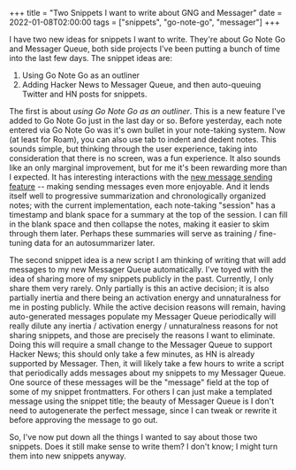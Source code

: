 +++
title = "Two Snippets I want to write about GNG and Messager"
date = 2022-01-08T02:00:00
tags = ["snippets", "go-note-go", "messager"]
+++

I have two new ideas for snippets I want to write. They're about Go Note Go and Messager Queue, both side projects I've been putting a bunch of time into the last few days. The snippet ideas are:

1. Using Go Note Go as an outliner
2. Adding Hacker News to Messager Queue, and then auto-queuing Twitter and HN posts for snippets.

The first is about _using Go Note Go as an outliner_. This is a new feature I've added to Go Note Go just in the last day or so. Before yesterday, each note entered via Go Note Go was it's own bullet in your note-taking system. Now (at least for Roam), you can also use tab to indent and dedent notes.
This sounds simple, but thinking through the user experience, taking into consideration that there is no screen, was a fun experience.
It also sounds like an only marginal improvement, but for me it's been rewarding more than I expected. It has interesting interactions with the [new message sending feature](/post/2022-01-08-new-messager-setup/) -- making sending messages even more enjoyable.
And it lends itself well to progressive summarization and chronologically organized notes;
with the current implementation, each note-taking "session" has a timestamp and blank space for a summary at the top of the session. I can fill in the blank space and then collapse the notes, making it easier to skim through them later.
Perhaps these summaries will serve as training / fine-tuning data for an autosummarizer later.

The second snippet idea is a new script I am thinking of writing that will add messages to my new Messager Queue automatically.
I've toyed with the idea of sharing more of my snippets publicly in the past.
Currently, I only share them very rarely.
Only partially is this an active decision; it is also partially inertia and there being an activation energy and unnaturalness for me in posting publicly.
While the active decision reasons will remain, having auto-generated messages populate my Messager Queue periodically will really dilute any inertia / activation energy / unnaturalness reasons for not sharing snippets, and those are precisely the reasons I want to eliminate.
Doing this will require a small change to the Messager Queue to support Hacker News; this should only take a few minutes, as HN is already supported by Messager.
Then, it will likely take a few hours to write a script that periodically adds messages about my snippets to my Messager Queue.
One source of these messages will be the "message" field at the top of some of my snippet frontmatters.
For others I can just make a templated message using the snippet title; the beauty of Messager Queue is I don't need to autogenerate the perfect message, since I can tweak or rewrite it before approving the message to go out.

So, I've now put down all the things I wanted to say about those two snippets. Does it still make sense to write them? I don't know; I might turn them into new snippets anyway.
